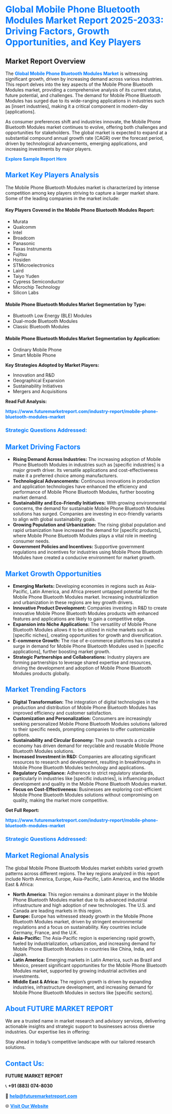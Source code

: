 <h1 style="color: #007BFF;">Global Mobile Phone Bluetooth Modules Market Report 2025-2033: Driving Factors, Growth Opportunities, and Key Players</h1>

<section id="overview">
<h2>Market Report Overview</h2>
<p>The <a href="https://www.futuremarketreport.com/industry-report/mobile-phone-bluetooth-modules-market" style="color: #007BFF; text-decoration: none;"><strong>Global Mobile Phone Bluetooth Modules Market</strong></a> is witnessing significant growth, driven by increasing demand across various industries. This report delves into the key aspects of the Mobile Phone Bluetooth Modules market, providing a comprehensive analysis of its current status, future potential, and challenges. The demand for Mobile Phone Bluetooth Modules has surged due to its wide-ranging applications in industries such as [insert industries], making it a critical component in modern-day [applications].</p>
<p>As consumer preferences shift and industries innovate, the Mobile Phone Bluetooth Modules market continues to evolve, offering both challenges and opportunities for stakeholders. The global market is expected to expand at a substantial compound annual growth rate (CAGR) over the forecast period, driven by technological advancements, emerging applications, and increasing investments by major players.</p>
</section>

<section id="overview">
<p><a href="https://www.futuremarketreport.com/request-sample/reportId=81754" style="color: #007BFF; text-decoration: none;"><strong>Explore Sample Report Here</strong></a></p>
</section>

<section id="key-players">
<h2 style="color: #007BFF;">Market Key Players Analysis</h2>
<p>The Mobile Phone Bluetooth Modules market is characterized by intense competition among key players striving to capture a larger market share. Some of the leading companies in the market include:</p>
<h4>Key Players Covered in the Mobile Phone Bluetooth Modules Report:</h4>
<ul><li>Murata</li><li>Qualcomm</li><li>Intel</li><li>Broadcom</li><li>Panasonic</li><li>Texas Instruments</li><li>Fujitsu</li><li>Hosiden</li><li>STMicroelectronics</li><li>Laird</li><li>Taiyo Yuden</li><li>Cypress Semiconductor</li><li>Microchip Technology</li><li>Silicon Labs</li></ul>
<h4>Mobile Phone Bluetooth Modules Market Segmentation by Type:</h4>
<ul><li>Bluetooth Low Energy (BLE) Modules</li><li>Dual-mode Bluetooth Modules</li><li>Classic Bluetooth Modules</li></ul>

<h4>Mobile Phone Bluetooth Modules Market Segmentation by Application:</h4>
<ul><li>Ordinary Mobile Phone</li><li>Smart Mobile Phone</li></ul>
<p><strong>Key Strategies Adopted by Market Players:</strong></p>
<ul>
<li>Innovation and R&D</li>
<li>Geographical Expansion</li>
<li>Sustainability Initiatives</li>
<li>Mergers and Acquisitions</li>
</ul>
</section>

<section>
<p><strong>Read Full Analysis: </strong></p><a href="https://www.futuremarketreport.com/industry-report/mobile-phone-bluetooth-modules-market" style="color: #007BFF; text-decoration: none;"><strong>https://www.futuremarketreport.com/industry-report/mobile-phone-bluetooth-modules-market</strong></a>
<h3 style="color: #007BFF;">Strategic Questions Addressed:</h3>
</section>

<section id="driving-factors">
<h2 style="color: #007BFF;">Market Driving Factors</h2>
<ul>
<li><strong>Rising Demand Across Industries:</strong> The increasing adoption of Mobile Phone Bluetooth Modules in industries such as [specific industries] is a major growth driver. Its versatile applications and cost-effectiveness make it a preferred choice among manufacturers.</li>
<li><strong>Technological Advancements:</strong> Continuous innovations in production and application technologies have enhanced the efficiency and performance of Mobile Phone Bluetooth Modules, further boosting market demand.</li>
<li><strong>Sustainability and Eco-Friendly Initiatives:</strong> With growing environmental concerns, the demand for sustainable Mobile Phone Bluetooth Modules solutions has surged. Companies are investing in eco-friendly variants to align with global sustainability goals.</li>
<li><strong>Growing Population and Urbanization:</strong> The rising global population and rapid urbanization have increased the demand for [specific products], where Mobile Phone Bluetooth Modules plays a vital role in meeting consumer needs.</li>
<li><strong>Government Policies and Incentives:</strong> Supportive government regulations and incentives for industries using Mobile Phone Bluetooth Modules have created a conducive environment for market growth.</li>
</ul>
</section>

<section id="growth-opportunities">
<h2 style="color: #007BFF;">Market Growth Opportunities</h2>
<ul>
<li><strong>Emerging Markets:</strong> Developing economies in regions such as Asia-Pacific, Latin America, and Africa present untapped potential for the Mobile Phone Bluetooth Modules market. Increasing industrialization and urbanization in these regions are key growth drivers.</li>
<li><strong>Innovative Product Development:</strong> Companies investing in R&D to create innovative Mobile Phone Bluetooth Modules products with enhanced features and applications are likely to gain a competitive edge.</li>
<li><strong>Expansion into Niche Applications:</strong> The versatility of Mobile Phone Bluetooth Modules allows it to be utilized in niche markets such as [specific niches], creating opportunities for growth and diversification.</li>
<li><strong>E-commerce Growth:</strong> The rise of e-commerce platforms has created a surge in demand for Mobile Phone Bluetooth Modules used in [specific applications], further boosting market growth.</li>
<li><strong>Strategic Partnerships and Collaborations:</strong> Industry players are forming partnerships to leverage shared expertise and resources, driving the development and adoption of Mobile Phone Bluetooth Modules products globally.</li>
</ul>
</section>

<section id="trending-factors">
<h2 style="color: #007BFF;">Market Trending Factors</h2>
<ul>
<li><strong>Digital Transformation:</strong> The integration of digital technologies in the production and distribution of Mobile Phone Bluetooth Modules has improved efficiency and customer satisfaction.</li>
<li><strong>Customization and Personalization:</strong> Consumers are increasingly seeking personalized Mobile Phone Bluetooth Modules solutions tailored to their specific needs, prompting companies to offer customizable options.</li>
<li><strong>Sustainability and Circular Economy:</strong> The push towards a circular economy has driven demand for recyclable and reusable Mobile Phone Bluetooth Modules solutions.</li>
<li><strong>Increased Investment in R&D:</strong> Companies are allocating significant resources to research and development, resulting in breakthroughs in Mobile Phone Bluetooth Modules technology and applications.</li>
<li><strong>Regulatory Compliance:</strong> Adherence to strict regulatory standards, particularly in industries like [specific industries], is influencing product development and quality in the Mobile Phone Bluetooth Modules market.</li>
<li><strong>Focus on Cost-Effectiveness:</strong> Businesses are exploring cost-efficient Mobile Phone Bluetooth Modules solutions without compromising on quality, making the market more competitive.</li>
</ul>
</section>

<section>
<p><strong>Get Full Report: </strong></p><a href="https://www.futuremarketreport.com/industry-report/mobile-phone-bluetooth-modules-market" style="color: #007BFF; text-decoration: none;"><strong>https://www.futuremarketreport.com/industry-report/mobile-phone-bluetooth-modules-market</strong></a>
<h3 style="color: #007BFF;">Strategic Questions Addressed:</h3>
</section>


<section id="regional-analysis">
<h2 style="color: #007BFF;">Market Regional Analysis</h2>
<p>The global Mobile Phone Bluetooth Modules market exhibits varied growth patterns across different regions. The key regions analyzed in this report include North America, Europe, Asia-Pacific, Latin America, and the Middle East & Africa:</p>
<ul>
<li><strong>North America:</strong> This region remains a dominant player in the Mobile Phone Bluetooth Modules market due to its advanced industrial infrastructure and high adoption of new technologies. The U.S. and Canada are leading markets in this region.</li>
<li><strong>Europe:</strong> Europe has witnessed steady growth in the Mobile Phone Bluetooth Modules market, driven by stringent environmental regulations and a focus on sustainability. Key countries include Germany, France, and the U.K.</li>
<li><strong>Asia-Pacific:</strong> The Asia-Pacific region is experiencing rapid growth, fueled by industrialization, urbanization, and increasing demand for Mobile Phone Bluetooth Modules in countries like China, India, and Japan.</li>
<li><strong>Latin America:</strong> Emerging markets in Latin America, such as Brazil and Mexico, present significant opportunities for the Mobile Phone Bluetooth Modules market, supported by growing industrial activities and investments.</li>
<li><strong>Middle East & Africa:</strong> The region’s growth is driven by expanding industries, infrastructure development, and increasing demand for Mobile Phone Bluetooth Modules in sectors like [specific sectors].</li>
</ul>
</section>

<footer>
<h2 style="color: #007BFF;">About FUTURE MARKET REPORT</h2>
<p>We are a trusted name in market research and advisory services, delivering actionable insights and strategic support to businesses across diverse industries. Our expertise lies in offering:</p>

<p>Stay ahead in today’s competitive landscape with our tailored research solutions.</p>

<h2 style="color: #007BFF;">Contact Us:</h2>
<p><strong>FUTURE MARKET REPORT</strong></p>
<p>📞 <strong>+91 (883) 074-8030</strong></p>
<p>📧 <strong><a href="mailto:help@futuremarketreport.com" style="color: #007BFF;">help@futuremarketreport.com</a></strong></p>
<p>🌐 <strong><a href="https://www.futuremarketreport.com/" style="color: #007BFF;">Visit Our Website</a></strong></p>
</footer>